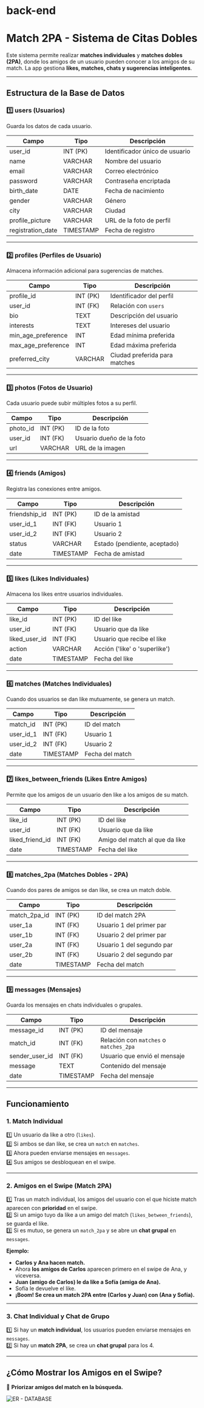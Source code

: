 # back-end
# Match 2PA - Sistema de Citas Dobles 

Este sistema permite realizar **matches individuales** y **matches dobles (2PA)**, donde los amigos de un usuario pueden conocer a los amigos de su match. La app gestiona **likes, matches, chats y sugerencias inteligentes**.

---

## **Estructura de la Base de Datos**

### **1️⃣ users (Usuarios)**
Guarda los datos de cada usuario.

| Campo             | Tipo        | Descripción                   |
|------------------|------------|-------------------------------|
| user_id         | INT (PK)   | Identificador único de usuario |
| name           | VARCHAR    | Nombre del usuario            |
| email          | VARCHAR    | Correo electrónico            |
| password       | VARCHAR    | Contraseña encriptada         |
| birth_date     | DATE       | Fecha de nacimiento           |
| gender         | VARCHAR    | Género                        |
| city          | VARCHAR    | Ciudad                        |
| profile_picture | VARCHAR    | URL de la foto de perfil      |
| registration_date | TIMESTAMP | Fecha de registro            |

---

### **2️⃣ profiles (Perfiles de Usuario)**
Almacena información adicional para sugerencias de matches.

| Campo                | Tipo        | Descripción                      |
|----------------------|------------|----------------------------------|
| profile_id         | INT (PK)   | Identificador del perfil        |
| user_id           | INT (FK)   | Relación con `users`            |
| bio              | TEXT       | Descripción del usuario         |
| interests        | TEXT       | Intereses del usuario           |
| min_age_preference | INT        | Edad mínima preferida          |
| max_age_preference | INT        | Edad máxima preferida          |
| preferred_city    | VARCHAR    | Ciudad preferida para matches  |

---

### **3️⃣ photos (Fotos de Usuario)**
Cada usuario puede subir múltiples fotos a su perfil.

| Campo     | Tipo      | Descripción |
|-----------|----------|-------------|
| photo_id | INT (PK) | ID de la foto |
| user_id  | INT (FK) | Usuario dueño de la foto |
| url      | VARCHAR  | URL de la imagen |

---

### **4️⃣ friends (Amigos)**
Registra las conexiones entre amigos.

| Campo       | Tipo      | Descripción |
|------------|----------|-------------|
| friendship_id | INT (PK) | ID de la amistad |
| user_id_1  | INT (FK) | Usuario 1 |
| user_id_2  | INT (FK) | Usuario 2 |
| status     | VARCHAR  | Estado (pendiente, aceptado) |
| date       | TIMESTAMP | Fecha de amistad |

---

### **5️⃣ likes (Likes Individuales)**
Almacena los likes entre usuarios individuales.

| Campo     | Tipo      | Descripción |
|-----------|----------|-------------|
| like_id  | INT (PK) | ID del like |
| user_id  | INT (FK) | Usuario que da like |
| liked_user_id | INT (FK) | Usuario que recibe el like |
| action   | VARCHAR  | Acción ('like' o 'superlike') |
| date     | TIMESTAMP | Fecha del like |

---

### **6️⃣ matches (Matches Individuales)**
Cuando dos usuarios se dan like mutuamente, se genera un match.

| Campo    | Tipo      | Descripción |
|----------|----------|-------------|
| match_id | INT (PK) | ID del match |
| user_id_1 | INT (FK) | Usuario 1 |
| user_id_2 | INT (FK) | Usuario 2 |
| date      | TIMESTAMP | Fecha del match |

---

### **7️⃣ likes_between_friends (Likes Entre Amigos)**
Permite que los amigos de un usuario den like a los amigos de su match.

| Campo       | Tipo      | Descripción |
|------------|----------|-------------|
| like_id    | INT (PK) | ID del like |
| user_id    | INT (FK) | Usuario que da like |
| liked_friend_id | INT (FK) | Amigo del match al que da like |
| date       | TIMESTAMP | Fecha del like |

---

### **8️⃣ matches_2pa (Matches Dobles - 2PA)**
Cuando dos pares de amigos se dan like, se crea un match doble.

| Campo       | Tipo      | Descripción |
|------------|----------|-------------|
| match_2pa_id | INT (PK) | ID del match 2PA |
| user_1a    | INT (FK) | Usuario 1 del primer par |
| user_1b    | INT (FK) | Usuario 2 del primer par |
| user_2a    | INT (FK) | Usuario 1 del segundo par |
| user_2b    | INT (FK) | Usuario 2 del segundo par |
| date       | TIMESTAMP | Fecha del match |

---

### **9️⃣ messages (Mensajes)**
Guarda los mensajes en chats individuales o grupales.

| Campo         | Tipo      | Descripción |
|--------------|----------|-------------|
| message_id  | INT (PK) | ID del mensaje |
| match_id    | INT (FK) | Relación con `matches` o `matches_2pa` |
| sender_user_id | INT (FK) | Usuario que envió el mensaje |
| message     | TEXT     | Contenido del mensaje |
| date        | TIMESTAMP | Fecha del mensaje |

---

## **Funcionamiento**

###  **1. Match Individual**
1️⃣ Un usuario da like a otro (`likes`).  
2️⃣ Si ambos se dan like, se crea un `match` en `matches`.  
3️⃣ Ahora pueden enviarse mensajes en `messages`.  
4️⃣ Sus amigos se desbloquean en el swipe.  

---

### **2. Amigos en el Swipe (Match 2PA)**
1️⃣ Tras un match individual, los amigos del usuario con el que hiciste match aparecen con **prioridad** en el swipe.  
2️⃣ Si un amigo tuyo da like a un amigo del match (`likes_between_friends`), se guarda el like.  
3️⃣ Si es mutuo, se genera un `match_2pa` y se abre un **chat grupal** en `messages`.  

**Ejemplo:**  
- **Carlos y Ana hacen match.**  
- Ahora **los amigos de Carlos** aparecen primero en el swipe de Ana, y viceversa.  
- **Juan (amigo de Carlos) le da like a Sofía (amiga de Ana).**  
- Sofía le devuelve el like.  
- **¡Boom! Se crea un match 2PA entre (Carlos y Juan) con (Ana y Sofía).**  

---

###  **3. Chat Individual y Chat de Grupo**
1️⃣ Si hay un **match individual**, los usuarios pueden enviarse mensajes en `messages`.  
2️⃣ Si hay un **match 2PA**, se crea un **chat grupal** para los 4.  

---

##  **¿Cómo Mostrar los Amigos en el Swipe?**
🔹 **Priorizar amigos del match en la búsqueda.**  

![ER - DATABASE](2pa-app.png)
